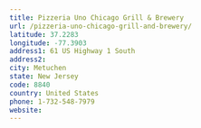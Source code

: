 ```yaml
---
title: Pizzeria Uno Chicago Grill & Brewery
url: /pizzeria-uno-chicago-grill-and-brewery/
latitude: 37.2283
longitude: -77.3903
address1: 61 US Highway 1 South
address2: 
city: Metuchen
state: New Jersey
code: 8840
country: United States
phone: 1-732-548-7979
website: 
---
```


